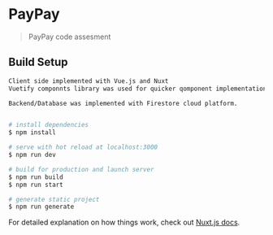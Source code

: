 # PayPay

> PayPay code assesment

## Build Setup

``` bash
Client side implemented with Vue.js and Nuxt
Vuetify componnts library was used for quicker qomponent implementation.

Backend/Database was implemented with Firestore cloud platform.


# install dependencies
$ npm install

# serve with hot reload at localhost:3000
$ npm run dev

# build for production and launch server
$ npm run build
$ npm run start

# generate static project
$ npm run generate
```

For detailed explanation on how things work, check out [Nuxt.js docs](https://nuxtjs.org).
